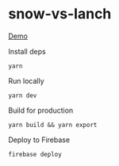# snow-vs-lanch

[Demo](https://snowlanch.firebaseapp.com)

Install deps

```
yarn
```

Run locally
``` 
yarn dev
```

Build for production
``` 
yarn build && yarn export

```

Deploy to Firebase
```
firebase deploy 
```